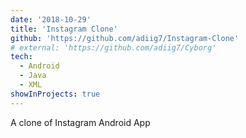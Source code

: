 ```yaml
---
date: '2018-10-29'
title: 'Instagram Clone'
github: 'https://github.com/adiig7/Instagram-Clone'
# external: 'https://github.com/adiig7/Cyborg'
tech:
  - Android
  - Java
  - XML
showInProjects: true
---
```


A clone of Instagram Android App
